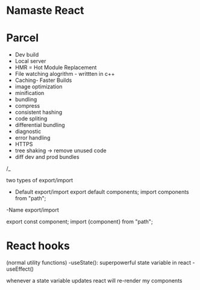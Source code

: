 # Namaste React

# Parcel

- Dev build
- Local server
- HMR = Hot Module Replacement
- File watching alogrithm - writtten in c++
- Caching- Faster Builds
- image optimization
- minification
- bundling
- compress
- consistent hashing
- code spliting
- differential bundling
- diagnostic
- error handling
- HTTPS
- tree shaking -> remove unused code
- diff dev and prod bundles

/\_

<!-- header
-logo
-nav items
body
-search
-restaurant containers
-restaurant cards
footer
-links
-copyrights
-address
-contacts
_/ -->

two types of export/import

- Default export/import
  export default components;
  import components from "path";

-Name export/import

export const component;
import {component} from "path";

# React hooks

(normal utility functions)
-useState(): superpowerful state variable in react
-useEffect()

whenever a state variable updates react will re-render my components
